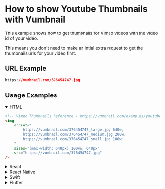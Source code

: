 <!-- Syntax Languages - https://github.com/github/linguist/blob/master/vendor/README.md -->
# How to show Youtube Thumbnails with Vumbnail

This example shows how to get thumbnails for Vimeo videos with the video id of your video.

This means you don't need to make an intial extra request to get the thumbnails urls for your video first.

## URL Example

```css
https://vumbnail.com/376454747.jpg
```

## Usage Examples

<details open>
    <summary>HTML</summary>

```html
<!-- Vimeo Thumbnails Reference - https://vumbnail.com/examples/youtube-thumbnails -->
<img 
    srcset="
        https://vumbnail.com/376454747_large.jpg 640w, 
        https://vumbnail.com/376454747_medium.jpg 200w, 
        https://vumbnail.com/376454747_small.jpg 100w
    " 
    sizes="(max-width: 640px) 100vw, 640px" 
    src="https://vumbnail.com/376454747.jpg" 
/>
```

</details>
<details>
    <summary>React</summary>

```jsx
{/* Vimeo Thumbnails Reference - https://vumbnail.com/examples/unlisted-vimeo-thumbnails --> */}
<img 
    srcSet={`
        https://vumbnail.com/376454747_large.jpg 640w, 
        https://vumbnail.com/376454747_medium.jpg 200w, 
        https://vumbnail.com/376454747_small.jpg 100w
    `} 
    sizes='(max-width: 640px) 100vw, 640px' 
    src='https://vumbnail.com/376454747.jpg' 
/>
```

</details>
<details>
    <summary>React Native</summary>

```javascript
// Vimeo Thumbnails Reference - https://vumbnail.com/examples/unlisted-vimeo-thumbnails
import * as React from 'react'
import { Image } from 'react-native'

export default () => (
    <Image 
        style={{ width: 320, height: 180 }}
        source={{
            uri: 'https://vumbnail.com/376454747.jpg',
        }}
    />
)
```

</details>
<details>
    <summary>Swift</summary>

```swift
// Vimeo Thumbnails Reference - https://vumbnail.com/examples/unlisted-vimeo-thumbnails
let url = URL(string: 'https://vumbnail.com/376454747.jpg')

DispatchQueue.global().async {
    let data = try? Data(contentsOf: url!)
    DispatchQueue.main.async {
        imageView.image = UIImage(data: data!)
    }
}
```

</details>
<details>
    <summary>Flutter</summary>

```dart
// Vimeo Thumbnails Reference - https://vumbnail.com/examples/unlisted-vimeo-thumbnails
Image.network(
    'https://vumbnail.com/376454747.jpg',
)
```

</details>
